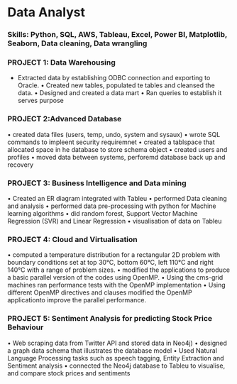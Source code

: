 # Data Analyst

### Skills: Python, SQL, AWS, Tableau, Excel, Power BI, Matplotlib, Seaborn, Data cleaning, Data wrangling
### PROJECT 1: Data Warehousing
*  Extracted data by establishing ODBC connection and exporting to Oracle.
•  Created new tables, populated te tables and cleansed the data.
•  Designed and created a data mart
•  Ran queries to establish it serves purpose

### PROJECT 2:Advanced Database
•  created data files (users, temp, undo, system and sysaux)
•  wrote SQL commands to impleent security requiremnet
•  created a tablspace that allocated space in he database to store schema object
•  created users and profiles
•  moved data between systems, perforemd database back up and recovery


### PROJECT 3: Business Intelligence and Data mining
•  Created an ER diagram integrated with Tableu
•  performed Data cleaning and analysis
•  performed data pre-processing with python for Machine learning algorithms
•  did random forest, Support Vector Machine Regression (SVR) and Linear Regression
•  visualisation of data on Tableu

### PROJECT 4: Cloud and Virtualisation
•  computed a temperature distribution for a rectangular 2D problem with boundary conditions set at top 30°C,      bottom 60°C, left 110°C and right 140°C with a range of problem sizes.
•  modified the applications to produce a basic parallel version of the codes using OpenMP.
• Using the cms-grid machines ran performance tests with the OpenMP implementation
• Using different OpenMP directives and clauses  modified the OpenMP applicationto improve the parallel performance.

### PROJECT 5: Sentiment Analysis for predicting Stock Price Behaviour

• Web scraping data from Twitter API and stored data in Neo4j)
• designed a graph data schema that illustrates the database model
• Used Natural Language Processing tasks such as speech tagging, Entity Extraction and Sentiment analysis
• connected the Neo4j database to Tableu to visualise, and compare stock prices and sentiments
